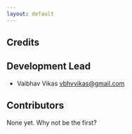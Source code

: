 ```yaml
---
layout: default
---
```


## Credits

## Development Lead

* Vaibhav Vikas <vbhvvikas@gmail.com>

## Contributors

None yet. Why not be the first?
